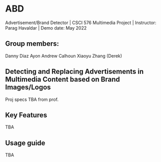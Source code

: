 # ABD
Advertisement/Brand Detector | CSCI 576 Multimedia Project | Instructor: Parag Havaldar | Demo date: May 2022

## Group members:
Danny Diaz Ayon
Andrew Calhoun
Xiaoyu Zhang (Derek)


## Detecting and Replacing Advertisements in Multimedia Content based on Brand Images/Logos
Proj specs TBA from prof.

## Key Features
TBA

## Usage guide
TBA
